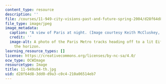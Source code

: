 ```yaml
---
content_type: resource
description: ''
file: /courses/11-949-city-visions-past-and-future-spring-2004/d28f64d83dd0d9a3c0c4210a06514eb7_11-949s04-th.jpg
file_type: image/jpeg
image_metadata:
  caption: "A view of Paris at night. (Image courtesy Keith McCluskey, \xA9 opifice.com.)"
  credit: ''
  image-alt: A photo of the Paris Metro tracks heading off to a lit Eiffel Tower on
    the horizon.
learning_resource_types: []
license: https://creativecommons.org/licenses/by-nc-sa/4.0/
ocw_type: OCWImage
resourcetype: Image
title: 11-949s04-th.jpg
uid: d28f64d8-3dd0-d9a3-c0c4-210a06514eb7
---
```

